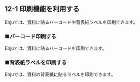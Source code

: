 12-1 印刷機能を利用する
-----------------------

Enjuでは、資料に貼るバーコードや背表紙ラベルを印刷できます。

### ■バーコード印刷する

Enjuでは、資料に貼るバーコードを印刷できます。

### ■背表紙ラベルを印刷する

Enjuでは、資料の背表紙に貼るラベルを印刷できます。

